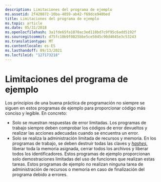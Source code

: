 ```yaml
---
description: Limitaciones del programa de ejemplo
ms.assetid: 2f428872-10ba-4059-ab42-f69dce940bed
title: Limitaciones del programa de ejemplo
ms.topic: article
ms.date: 05/31/2018
ms.openlocfilehash: 3a1fde65fa1870ac3ed118bd7c9f95c6add5192f
ms.sourcegitcommit: d75fc10b9f0825bbe5ce5045c90d4045e3c53243
ms.translationtype: MT
ms.contentlocale: es-ES
ms.lasthandoff: 09/13/2021
ms.locfileid: "127173218"
---
```

# <a name="example-program-limitations"></a>Limitaciones del programa de ejemplo

Los principios de una buena práctica de programación no siempre se siguen en estos programas de ejemplo para proporcionar código más conciso y legible. En concreto:

-   Solo se muestran respuestas de error limitadas. Los programas de trabajo siempre deben comprobar los códigos de error devueltos y realizar las acciones adecuadas cuando se encuentra un error.
-   Solo se realiza la administración limitada de recursos y memoria. En los programas de trabajo, se deben destruir todas las claves y [*hashes,*](../secgloss/h-gly.md) liberar toda la memoria asignada, cerrar todos los archivos y liberar todos los identificadores. Estos programas de ejemplo proporcionan solo demostraciones limitadas del uso de funciones que realizan estas tareas. Estos programas de ejemplo no realizan ninguna tarea de administración de recursos o memoria en caso de finalización del programa debido a errores.

 

 
